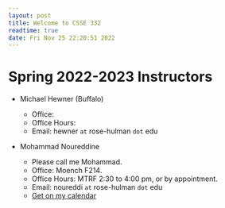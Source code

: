 ```yaml
---
layout: post
title: Welcome to CSSE 332
readtime: true
date: Fri Nov 25 22:20:51 2022 
---
```


# Spring 2022-2023 Instructors

- Michael Hewner (Buffalo)
  - Office:
  - Office Hours:
  - Email: hewner `at` rose-hulman `dot` edu


- Mohammad Noureddine
  - Please call me Mohammad.
  - Office: Moench F214.
  - Office Hours: MTRF 2:30 to 4:00 pm, or by appointment.
  - Email: noureddi `at` rose-hulman `dot` edu
  - [Get on my calendar](https://calendly.com/mnoureddine/office-hours)

<!--
## Welcome Statement

I am very excited to have the opportunity to offer this class and can’t wait to
meet you and get to know you. I hope that throughout the class, you will see
me as part of your support team. I strive to offer you a welcoming environment
where you can get help on course content, homework, or anything else really.
Studies conducted by me in my office show that coming to office hours
increases your chances of success.
-->

